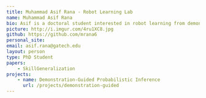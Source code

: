 ```yaml
---
title: Muhammad Asif Rana - Robot Learning Lab
name: Muhammad Asif Rana
bio: Asif is a doctoral student interested in robot learning from demonstration, motion planning and controls. Before joining the PhD program at Georgia Tech, Asif did his MS in Electrical and Computer Engineering  from the same institute in 2015 and his BS in Electrical Engineering from Lahore University of Management Sciences in 2012.
picture: http://i.imgur.com/4ru1XC8.jpg
github: https://github.com/mrana6
personal_site: 
email: asif.rana@gatech.edu
layout: person
type: PhD Student
papers:
    - SkillGeneralization
projects: 
    - name: Demonstration-Guided Probabilistic Inference
      url: /projects/demonstration-guided
---
```

